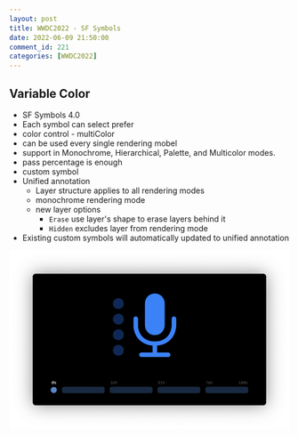 ```yaml
---
layout: post
title: WWDC2022 - SF Symbols
date: 2022-06-09 21:50:00
comment_id: 221
categories: [WWDC2022]
---
```


## Variable Color

- SF Symbols 4.0
- Each symbol can select prefer
- color control - multiColor
- can be used every single rendering mobel
- support in Monochrome, Hierarchical, Palette, and Multicolor modes.
- pass percentage is enough
- custom symbol
- Unified annotation
  - Layer structure applies to all rendering modes
  - monochrome rendering mode
  - new layer options
    - `Erase` use layer's shape to erase layers behind it
    - `Hidden` excludes layer from rendering mode
- Existing custom symbols will automatically updated to unified annotation

![](/images/2022-06-09-WWDC2022-SF-Symbols/variable_color.png)
